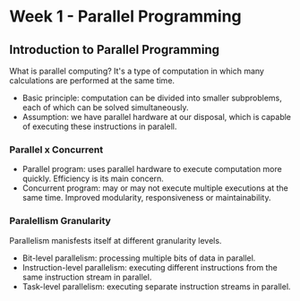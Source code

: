 # Week 1 - Parallel Programming

## Introduction to Parallel Programming
What is parallel computing? It's a type of computation in which many calculations
are performed at the same time.

* Basic principle: computation can be divided into smaller subproblems, each of
which can be solved simultaneously.
* Assumption: we have parallel hardware at our disposal, which is capable of
executing these instructions in paralell.

### Parallel x Concurrent
* Parallel program: uses parallel hardware to execute computation more quickly.
Efficiency is its main concern.
* Concurrent program: may or may not execute multiple executions at the same time.
Improved modularity, responsiveness or maintainability.

### Paralellism Granularity
Parallelism manisfests itself at different granularity levels.
* Bit-level parallelism: processing multiple bits of data in parallel.
* Instruction-level parallelism: executing different instructions from the same
instruction stream in parallel.
* Task-level parallelism: executing separate instruction streams in parallel.

